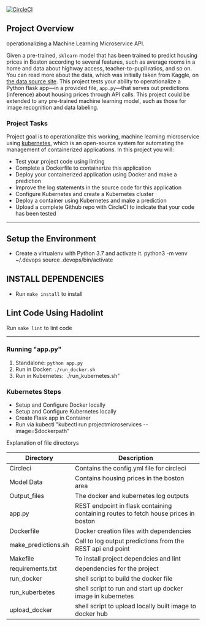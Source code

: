 [![CircleCI](https://circleci.com/gh/Omobolaji-Adams/operationalize-a-Machine-Learning-Microservice-API/tree/master.svg?style=svg)](https://circleci.com/gh/Omobolaji-Adams/operationalize-a-Machine-Learning-Microservice-API/?branch=master)

## Project Overview

operationalizing a Machine Learning Microservice API. 

Given a pre-trained, `sklearn` model that has been trained to predict housing prices in Boston according to several features, such as average rooms in a home and data about highway access, teacher-to-pupil ratios, and so on. You can read more about the data, which was initially taken from Kaggle, on [the data source site](https://www.kaggle.com/c/boston-housing). This project tests your ability to operationalize a Python flask app—in a provided file, `app.py`—that serves out predictions (inference) about housing prices through API calls. This project could be extended to any pre-trained machine learning model, such as those for image recognition and data labeling.

### Project Tasks

Project goal is to operationalize this working, machine learning microservice using [kubernetes](https://kubernetes.io/), which is an open-source system for automating the management of containerized applications. In this project you will:
* Test your project code using linting
* Complete a Dockerfile to containerize this application
* Deploy your containerized application using Docker and make a prediction
* Improve the log statements in the source code for this application
* Configure Kubernetes and create a Kubernetes cluster
* Deploy a container using Kubernetes and make a prediction
* Upload a complete Github repo with CircleCI to indicate that your code has been tested

---

## Setup the Environment

* Create a virtualenv with Python 3.7 and activate it. 
  python3 -m venv ~/.devops
  source .devops/bin/activate

## INSTALL DEPENDENCIES
* Run `make install` to install 

## Lint Code Using Hadolint
 Run `make lint` to lint code

---

### Running "app.py"

1. Standalone: `python app.py`
2. Run in Docker: `./run_docker.sh`
3. Run in Kubernetes: `./run_kubernetes.sh"

### Kubernetes Steps

* Setup and Configure Docker locally 
* Setup and Configure Kubernetes locally
* Create Flask app in Container
* Run via kubectl "kubectl run projectmicroservices --image=$dockerpath"


Explanation of file directorys 

| Directory  | Description  |
| ------------- | ------------- |
| Circleci  | Contains the config.yml file for circleci  |
| Model Data  | Contains housing prices in the boston area  |
| Output_files | The docker and kubernetes log outputs |
| app.py | REST endpoint in flask containing containing routes to fetch house prices in boston |
| Dockerfile | Docker creation files with dependencies |
| make_predictions.sh | Call to log output predictions from the REST api end point |
| Makefile | To install project dependcies and lint |
| requirements.txt | dependencies for the project |
| run_docker | shell script to build the docker file |
| run_kuberbetes | shell script to run and start up docker image in kubernetes | 
| upload_docker | shell script to upload locally built image to docker hub | 
